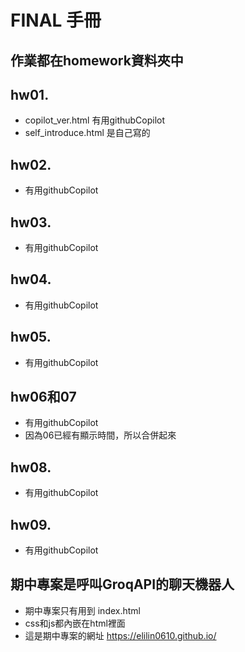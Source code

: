 # FINAL 手冊

## 作業都在homework資料夾中
## hw01.
+ copilot_ver.html 有用githubCopilot
+ self_introduce.html 是自己寫的

## hw02. 
+ 有用githubCopilot

## hw03.
+ 有用githubCopilot
  
## hw04. 
+ 有用githubCopilot

## hw05. 
+ 有用githubCopilot

## hw06和07
+ 有用githubCopilot
+ 因為06已經有顯示時間，所以合併起來

## hw08. 
+ 有用githubCopilot

## hw09. 
+ 有用githubCopilot



## 期中專案是呼叫GroqAPI的聊天機器人
+ 期中專案只有用到 index.html
+ css和js都內嵌在html裡面
+ 這是期中專案的網址 https://elilin0610.github.io/
  
